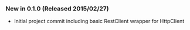 ### New in 0.1.0 (Released 2015/02/27)
* Initial project commit including basic RestClient wrapper for HttpClient
